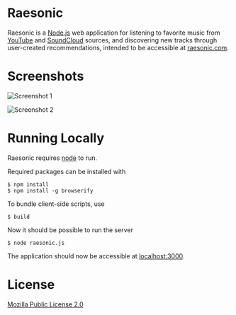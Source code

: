 # Raesonic
Raesonic is a [Node.js](http://nodejs.org) web application for listening to favorite music from [YouTube](https://youtube.com) and [SoundCloud](https://soundcloud.com) sources, and discovering new tracks through user-created recommendations, intended to be accessible at [raesonic.com](https://raesonic.com).

# Screenshots
![Screenshot 1](http://fkids.net/files/projects/raesonic/screenshots/1.png)

![Screenshot 2](http://fkids.net/files/projects/raesonic/screenshots/2.png)

# Running Locally
Raesonic requires [node](http://nodejs.org) to run.

Required packages can be installed with

	$ npm install
	$ npm install -g browserify

To bundle client-side scripts, use

	$ build
	
Now it should be possible to run the server

	$ node raesonic.js
	
The application should now be accessible at [localhost:3000](http://localhost:3000).

# License
[Mozilla Public License 2.0](http://opensource.org/licenses/MPL-2.0)
